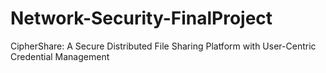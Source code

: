 # Network-Security-FinalProject
 CipherShare: A Secure Distributed File Sharing Platform with User-Centric  Credential Management
